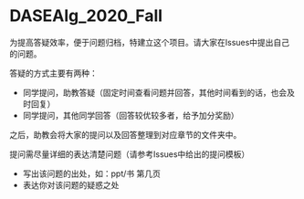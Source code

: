 # DASEAlg_2020_Fall 

为提高答疑效率，便于问题归档，特建立这个项目。请大家在Issues中提出自己的问题。


答疑的方式主要有两种：
- 同学提问，助教答疑（固定时间查看问题并回答，其他时间看到的话，也会及时回复）
- 同学提问，其他同学回答（回答较优较多者，给予加分奖励）

之后，助教会将大家的提问以及回答整理到对应章节的文件夹中。

提问需尽量详细的表达清楚问题（请参考Issues中给出的提问模板）
- 写出该问题的出处，如：ppt/书 第几页
- 表达你对该问题的疑惑之处
